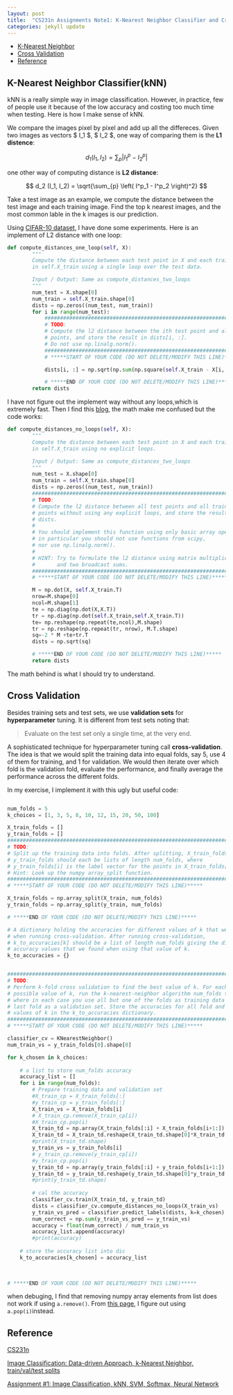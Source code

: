 ```yaml
---
layout: post
title:  "CS231n Assignments Note1: K-Nearest Neighbor Classifier and Cross Validation"
categories: jekyll update
---
```


- [K-Nearest Neighbor](#knn)
- [Cross Validation](#cv)
- [Reference](#rf)

<a name='knn'></a>

## K-Nearest Neighbor Classifier(kNN)

kNN is a really simple way in image classification. However, in practice, few of people use it because of the low accuracy and costing too much time when testing. Here is how I make sense of kNN.

We compare the images pixel by pixel and add up all the differeces. Given two images as vectors $ I_1 $, $ I_2 $, one way of comparing them is the **L1 distence**:

$$
d_1 (I_1, I_2) = \sum_{p} \left| I^p_1 - I^p_2 \right|
$$

one other way of computing distance is **L2 distance**:

$$
d_2 (I_1, I_2) = \sqrt{\sum_{p} \left( I^p_1 - I^p_2 \right)^2}
$$

Take a test image as an example, we compute the distance between the test image and each training image. Find the top k nearest images, and the most common lable in the k images is our prediction.

Using <a href="http://www.cs.toronto.edu/~kriz/cifar.html">CIFAR-10 dataset</a>, I have done some experiments. Here is  an implement of L2 distance with one loop:

```python
def compute_distances_one_loop(self, X):
        """
        Compute the distance between each test point in X and each training point
        in self.X_train using a single loop over the test data.

        Input / Output: Same as compute_distances_two_loops
        """
        num_test = X.shape[0]
        num_train = self.X_train.shape[0]
        dists = np.zeros((num_test, num_train))
        for i in range(num_test):
            #######################################################################
            # TODO:                                                               #
            # Compute the l2 distance between the ith test point and all training #
            # points, and store the result in dists[i, :].                        #
            # Do not use np.linalg.norm().                                        #
            #######################################################################
            # *****START OF YOUR CODE (DO NOT DELETE/MODIFY THIS LINE)*****

            dists[i, :] = np.sqrt(np.sum(np.square(self.X_train - X[i,:]) ,axis=1))

            # *****END OF YOUR CODE (DO NOT DELETE/MODIFY THIS LINE)*****
        return dists
```

I have not figure out the implement way without any loops,which is extremely fast. Then I find this [blog](https://www.cnblogs.com/GeekDanny/p/10179251.html), the math make me confused but the code works:

```python
def compute_distances_no_loops(self, X):
        """
        Compute the distance between each test point in X and each training point
        in self.X_train using no explicit loops.

        Input / Output: Same as compute_distances_two_loops
        """
        num_test = X.shape[0]
        num_train = self.X_train.shape[0]
        dists = np.zeros((num_test, num_train))
        #########################################################################
        # TODO:                                                                 #
        # Compute the l2 distance between all test points and all training      #
        # points without using any explicit loops, and store the result in      #
        # dists.                                                                #
        #                                                                       #
        # You should implement this function using only basic array operations; #
        # in particular you should not use functions from scipy,                #
        # nor use np.linalg.norm().                                             #
        #                                                                       #
        # HINT: Try to formulate the l2 distance using matrix multiplication    #
        #       and two broadcast sums.                                         #
        #########################################################################
        # *****START OF YOUR CODE (DO NOT DELETE/MODIFY THIS LINE)*****

        M = np.dot(X, self.X_train.T)
        nrow=M.shape[0]
        ncol=M.shape[1]
        te = np.diag(np.dot(X,X.T))
        tr = np.diag(np.dot(self.X_train,self.X_train.T))
        te= np.reshape(np.repeat(te,ncol),M.shape)
        tr = np.reshape(np.repeat(tr, nrow), M.T.shape)
        sq=-2 * M +te+tr.T
        dists = np.sqrt(sq)

        # *****END OF YOUR CODE (DO NOT DELETE/MODIFY THIS LINE)*****
        return dists
```

The math behind is what I should try to understand.

<a name='cv'></a>

## Cross Validation

Besides training sets and test sets, we use **validation sets** for **hyperparameter** tuning. It is different from test sets noting that:

> Evaluate on the test set only a single time, at the very end.

A sophisticated technique for hyperparameter tuning call **cross-validation**. The idea is that we would split the training data into equal folds, say 5, use 4 of them for training, and 1 for validation. We would then iterate over which fold is the validation fold, evaluate the performance, and finally average the performance across the different folds.

In my exercise, I implement it with this ugly but useful code:

```python

num_folds = 5
k_choices = [1, 3, 5, 8, 10, 12, 15, 20, 50, 100]

X_train_folds = []
y_train_folds = []
################################################################################
# TODO:                                                                        #
# Split up the training data into folds. After splitting, X_train_folds and    #
# y_train_folds should each be lists of length num_folds, where                #
# y_train_folds[i] is the label vector for the points in X_train_folds[i].     #
# Hint: Look up the numpy array_split function.                                #
################################################################################
# *****START OF YOUR CODE (DO NOT DELETE/MODIFY THIS LINE)*****

X_train_folds = np.array_split(X_train, num_folds)
y_train_folds = np.array_split(y_train, num_folds)

# *****END OF YOUR CODE (DO NOT DELETE/MODIFY THIS LINE)*****

# A dictionary holding the accuracies for different values of k that we find
# when running cross-validation. After running cross-validation,
# k_to_accuracies[k] should be a list of length num_folds giving the different
# accuracy values that we found when using that value of k.
k_to_accuracies = {}


################################################################################
# TODO:                                                                        #
# Perform k-fold cross validation to find the best value of k. For each        #
# possible value of k, run the k-nearest-neighbor algorithm num_folds times,   #
# where in each case you use all but one of the folds as training data and the #
# last fold as a validation set. Store the accuracies for all fold and all     #
# values of k in the k_to_accuracies dictionary.                               #
################################################################################
# *****START OF YOUR CODE (DO NOT DELETE/MODIFY THIS LINE)*****

classifier_cv = KNearestNeighbor()
num_train_vs = y_train_folds[0].shape[0]

for k_chosen in k_choices:
    
    # a list to store num_folds accuracy
    accuracy_list = []
    for i in range(num_folds):
        # Prepare training data and validation set
        #X_train_cp = X_train_folds[:]
        #y_train_cp = y_train_folds[:]
        X_train_vs = X_train_folds[i]
        # X_train_cp.remove(X_train_cp[i])
        #X_train_cp.pop(i)
        X_train_td = np.array(X_train_folds[:i] + X_train_folds[i+1:])
        X_train_td = X_train_td.reshape(X_train_td.shape[0]*X_train_td.shape[1], X_train_td.shape[2])
        #print(X_train_td.shape)
        y_train_vs = y_train_folds[i]
        # y_train_cp.remove(y_train_cp[i])
        #y_train_cp.pop(i)
        y_train_td = np.array(y_train_folds[:i] + y_train_folds[i+1:])
        y_train_td = y_train_td.reshape(y_train_td.shape[0]*y_train_td.shape[1],)# y_train_td.shape[2])
        #print(y_train_td.shape)
        
        # cal the accuracy
        classifier_cv.train(X_train_td, y_train_td)
        dists = classifier_cv.compute_distances_no_loops(X_train_vs)
        y_train_vs_pred = classifier.predict_labels(dists, k=k_chosen)
        num_correct = np.sum(y_train_vs_pred == y_train_vs)
        accuracy = float(num_correct) / num_train_vs
        accuracy_list.append(accuracy)
        #print(accuracy)
        
    # store the accuracy list into dic
    k_to_accuracies[k_chosen] = accuracy_list
        
    

# *****END OF YOUR CODE (DO NOT DELETE/MODIFY THIS LINE)*****
```
when debuging, I find that removing numpy array elements from list does not work if using `a.remove()`. From [this page](https://stackoverflow.com/questions/3157374/how-do-you-remove-a-numpy-array-from-a-list-of-numpy-arrays), I figure out using `a.pop(i)`instead.

<a name='rf'></a>

## Reference

[CS231n](http://cs231n.stanford.edu/)

[Image Classification: Data-driven Approach, k-Nearest Neighbor, train/val/test splits](http://cs231n.github.io/classification/)

[Assignment #1: Image Classification, kNN, SVM, Softmax, Neural Network](http://cs231n.github.io/assignments2019/assignment1/)

